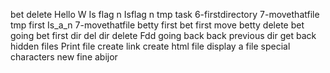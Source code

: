bet delete
Hello W
Is flag n
Isflag n
tmp task
6-firstdirectory
7-movethatfile
tmp first
Is_a_n
7-movethatfile
betty first
bet first
move betty
delete bet
going bet
first dir del
dir delete
Fdd
going back
back
previous dir
get back
hidden files
Print file
create link
create html file
display a file
special characters
new
fine
abijor
